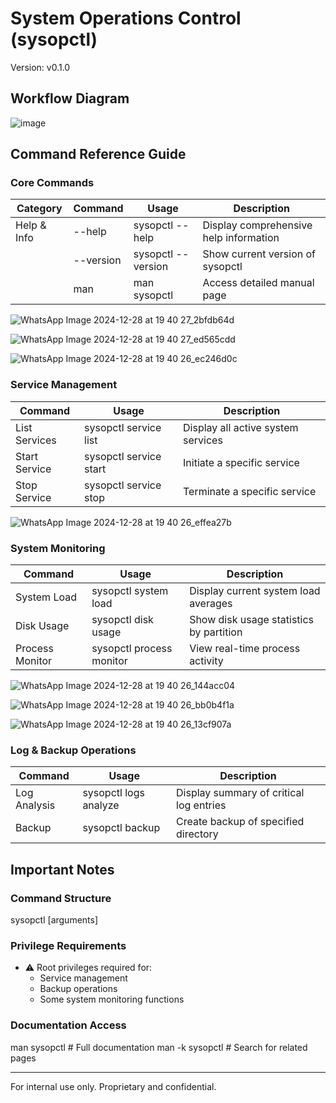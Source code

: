 
# System Operations Control (sysopctl)
Version: v0.1.0
## Workflow Diagram
![image](https://github.com/user-attachments/assets/16cb93ee-3a12-4148-9333-58dcb4d38a4b)

## Command Reference Guide

### Core Commands

| Category | Command | Usage | Description |
|----------|---------|-------|-------------|
| Help & Info | --help | sysopctl --help | Display comprehensive help information |
| | --version | sysopctl --version | Show current version of sysopctl |
| | man | man sysopctl | Access detailed manual page |

![WhatsApp Image 2024-12-28 at 19 40 27_2bfdb64d](https://github.com/user-attachments/assets/5233bea6-3ee8-4ad8-a02c-863fb0784ce2)

![WhatsApp Image 2024-12-28 at 19 40 27_ed565cdd](https://github.com/user-attachments/assets/c16566f9-1ac5-46ec-ad9e-625c184a2794)

![WhatsApp Image 2024-12-28 at 19 40 26_ec246d0c](https://github.com/user-attachments/assets/55c5ff5e-d47c-4c33-ae6a-4822a78a7060)



### Service Management

| Command | Usage | Description |
|---------|-------|-------------|
| List Services | sysopctl service list | Display all active system services |
| Start Service | sysopctl service start <service-name> | Initiate a specific service |
| Stop Service | sysopctl service stop <service-name> | Terminate a specific service |

![WhatsApp Image 2024-12-28 at 19 40 26_effea27b](https://github.com/user-attachments/assets/9dc61358-0ac2-43b1-8bf5-08265c5232e2)


### System Monitoring

| Command | Usage | Description |
|---------|-------|-------------|
| System Load | sysopctl system load | Display current system load averages |
| Disk Usage | sysopctl disk usage | Show disk usage statistics by partition |
| Process Monitor | sysopctl process monitor | View real-time process activity |

![WhatsApp Image 2024-12-28 at 19 40 26_144acc04](https://github.com/user-attachments/assets/af4e83cc-ad81-4517-aba5-8344a9fff36b)

![WhatsApp Image 2024-12-28 at 19 40 26_bb0b4f1a](https://github.com/user-attachments/assets/fa85443a-a06c-48be-92f8-9c165e644663)

![WhatsApp Image 2024-12-28 at 19 40 26_13cf907a](https://github.com/user-attachments/assets/ee8bb968-698f-492b-9cee-e1ffbfff520c)


### Log & Backup Operations

| Command | Usage | Description |
|---------|-------|-------------|
| Log Analysis | sysopctl logs analyze | Display summary of critical log entries |
| Backup | sysopctl backup <path> | Create backup of specified directory |

## Important Notes

### Command Structure
sysopctl <category> <action> [arguments]


### Privilege Requirements
- ⚠ Root privileges required for:
  - Service management
  - Backup operations
  - Some system monitoring functions

### Documentation Access
man sysopctl    # Full documentation
man -k sysopctl # Search for related pages


---
For internal use only. Proprietary and confidential.
